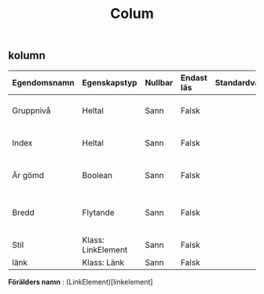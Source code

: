 ﻿---
title: Colum
second_title: Aspose.Cells Cloud Documen
type: docs
url: /sv/specification/model/column/
description: "Aspose.Cells Molnmodellspecifikation: Kolumn. Hantera enkelt Excel och andra kalkylarksdokument med funktioner som att öppna, generera, redigera, dela, slå samman, jämföra och konvertera"
weight: 50
---
## **kolumn**

 

| Egendomsnamn| Egenskapstyp| Nullbar| Endast läs| Standardvärde| Beskrivning|
|:- |:- |:- |:- |:- |:- |
| Gruppnivå| Heltal| Sann| Falsk|| Hämtar gruppnivån för kolumnen.|
| Index| Heltal| Sann| Falsk|| Hämtar indexet för denna kolumn.|
| Är gömd| Boolean| Sann| Falsk|| Indikerar om kolumnen är dold.|
| Bredd| Flytande| Sann| Falsk||Hämtar och ställer in kolumnbredden i teckenenhet.|
| Stil| Klass: LinkElement| Sann| Falsk|| Får stilen i denna kolumn.|
| länk| Klass: Länk| Sann| Falsk|||

**Förälders namn** : (LinkElement)[linkelement]